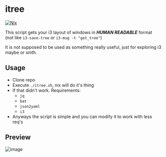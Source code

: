 # itree
[![Nix](https://img.shields.io/badge/Nix-5277C3?logo=nixos&logoColor=fff)](#)


This script gets your i3 layout of windows in _**HUMAN READABLE**_ format (not like `i3-save-tree` or `i3-msg -t "get_tree"`)

It is not supposed to be used as something really useful, just for exploring i3 maybe or smth.

## Usage
- Clone repo
- Execute `./itree.sh`, nix will do it's thing
- If that didn't work. Requirements:
  - `jq`
  - `bat`
  - `json2yaml`
  - `i3`
- Anyways the script is simple and you can modify it to work with less req's

## Preview
![image](https://github.com/user-attachments/assets/1e254cd5-5367-48b0-a517-88abda645d8c)
